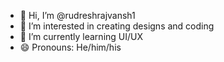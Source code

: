 - 👋 Hi, I’m @rudreshrajvansh1
- 👀 I’m interested in creating designs and coding
- 🌱 I’m currently learning UI/UX
- 😄 Pronouns: He/him/his


<!---
rudreshrajvansh1/rudreshrajvansh1 is a ✨ special ✨ repository because its `README.md` (this file) appears on your GitHub profile.
You can click the Preview link to take a look at your changes.
--->
